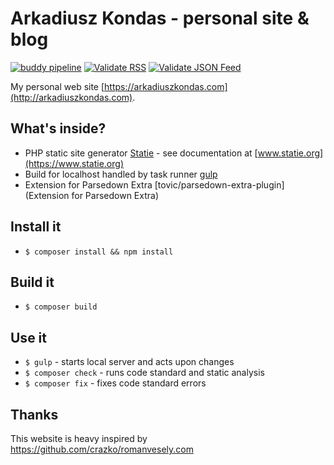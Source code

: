 # Arkadiusz Kondas - personal site & blog

[![buddy pipeline](https://app.buddy.works/akondas/arkadiuszkondas-com-1/pipelines/pipeline/191687/badge.svg?token=f043fc3d0fb3414a7b5c2cff118b2a43cc1e39f64b155c73661e03bb4b0d6fb9 "buddy pipeline")](https://app.buddy.works/akondas/arkadiuszkondas-com-1/pipelines/pipeline/191687)
[![Validate RSS](https://img.shields.io/badge/validate-rss-orange.svg)](https://validator.w3.org/feed/check.cgi?url=http%3A//arkadiuszkondas.com/rss.xml)
[![Validate JSON Feed](https://img.shields.io/badge/validate-json_feed-green.svg)](http://validator.jsonfeed.org/?url=http%3A%2F%2Farkadiuszkondas.com%2Ffeed.json)

My personal web site [https://arkadiuszkondas.com](http://arkadiuszkondas.com).

## What's inside?
- PHP static site generator [Statie](https://github.com/Symplify/Statie) - see documentation at [www.statie.org](https://www.statie.org)
- Build for localhost handled by task runner [gulp](http://gulpjs.com/)
- Extension for Parsedown Extra [tovic/parsedown-extra-plugin](Extension for Parsedown Extra)

## Install it
- `$ composer install && npm install`

## Build it
- `$ composer build`

## Use it
- `$ gulp` - starts local server and acts upon changes
- `$ composer check` - runs code standard and static analysis
- `$ composer fix` - fixes code standard errors

## Thanks

This website is heavy inspired by https://github.com/crazko/romanvesely.com
